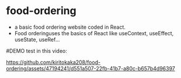 # food-ordering
- a basic food ordering website coded in React.
- Food orderinguses the basics of React like useContext, useEffect, useState, useRef...

#DEMO test in this video:




https://github.com/kiritokaka208/food-ordering/assets/47194241/d551a507-22fb-41b7-a80c-b657b4d96397


